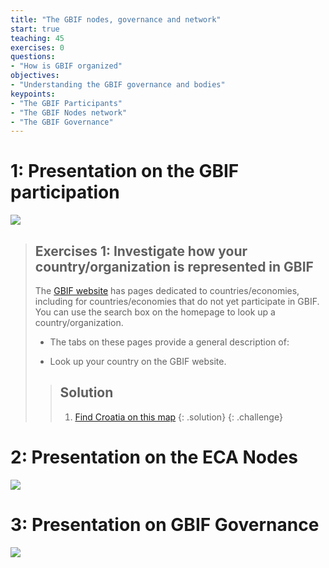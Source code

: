 ```yaml
---
title: "The GBIF nodes, governance and network"
start: true
teaching: 45
exercises: 0
questions:
- "How is GBIF organized"
objectives:
- "Understanding the GBIF governance and bodies"
keypoints:
- "The GBIF Participants"
- "The GBIF Nodes network"
- "The GBIF Governance"
---
```


# 1: Presentation on the GBIF participation

<a href="https://docs.google.com/presentation/d/1LpvVyCKgghbAvn8yIMoCCYEr7E2nF0-53eSBjr-ckV4/edit?usp=sharing">
    <img src="{{ '/assets/img/GBIF_MoU.png' | relative_url }}">
  </a>


> ## Exercises 1: Investigate how your country/organization is represented in GBIF
> 
> The [GBIF website](https://www.gbif.org/) has pages dedicated to countries/economies, including for countries/economies that do not yet participate in GBIF. You can use the search box on the homepage to look up a country/organization.
> - The tabs on these pages provide a general description of: 
>
> - Look up your country on the GBIF website.
> 
> > ## Solution
> > 1. [Find Croatia on this map](https://www.gbif.org/the-gbif-network)
> {: .solution}
{: .challenge}

# 2: Presentation on the ECA Nodes

<a href="https://docs.google.com/presentation/d/1w-JcMmh6PTuum81Qr0q3SeHBgy7yF0FjjbVX_9bSgH0/edit?usp=sharing">
    <img src="{{ '/assets/img/ECA2023_Warshaw.png' | relative_url }}">
  </a>

# 3: Presentation on GBIF Governance

<a href="https://docs.google.com/presentation/d/1Sce89pOXwkPOCp6oTE9GgQaYyey0KHs8db0DlI2dWd0/edit?usp=sharing">
    <img src="{{ '/assets/img/GB29Brussels.JPG' | relative_url }}">
  </a>


